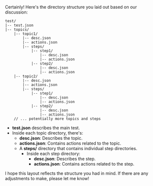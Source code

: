 Certainly! Here's the directory structure you laid out based on our discussion:

```
test/
|-- test.json 
|-- topics/
    |-- topic1/
        |-- desc.json
        |-- actions.json
        |-- steps/
            |-- step1/
                |-- desc.json
                |-- actions.json
            |-- step2/
                |-- desc.json
                |-- actions.json
    |-- topic2/
        |-- desc.json
        |-- actions.json
        |-- steps/
            |-- step1/
                |-- desc.json
                |-- actions.json
            |-- step2/
                |-- desc.json
                |-- actions.json
    // ... potentially more topics and steps
```

- **test.json** describes the main test.
- Inside each topic directory, there's:
    - **desc.json**: Describes the topic.
    - **actions.json**: Contains actions related to the topic.
    - A **steps/** directory that contains individual step directories.
        - Inside each step directory:
            - **desc.json**: Describes the step.
            - **actions.json**: Contains actions related to the step. 

I hope this layout reflects the structure you had in mind. If there are any adjustments to make, please let me know!